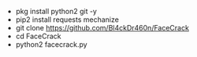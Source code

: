- pkg install python2 git -y
- pip2 install requests mechanize
- git clone https://github.com/Bl4ckDr460n/FaceCrack
- cd FaceCrack
- python2 facecrack.py
